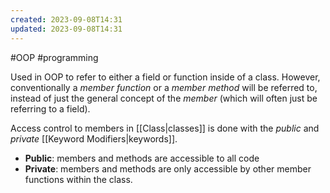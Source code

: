 ```yaml
---
created: 2023-09-08T14:31
updated: 2023-09-08T14:31
---
```

#OOP #programming  

Used in OOP to refer to either a field or function inside of a class. However, conventionally a *member function* or a *member method* will be referred to, instead of just the general concept of the *member* (which will often just be referring to a field).

Access control to members in [[Class|classes]] is done with the *public* and *private* [[Keyword Modifiers|keywords]].
- **Public**: members and methods are accessible to all code
- **Private**: members and methods are only accessible by other member functions within the class.

